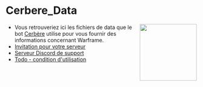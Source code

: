 # Cerbere_Data

<img src="https://zupimages.net/up/20/25/o2kr.png" height="150px" align="right">

- Vous retrouveriez ici les fichiers de data que le bot [Cerbère](https://sites.google.com/view/projetcerbre/accueil) utilise pour vous fournir des informations concernant Warframe.
- [Invitation pour votre serveur](https://top.gg/bot/602883171436199957)
- [Serveur Discord de support](https://discord.gg/xffyVZg2jb)
- [Todo - condition d'utilisation](./Condition_d'utilisation/Todo-Condition_d'utilisation.md)
